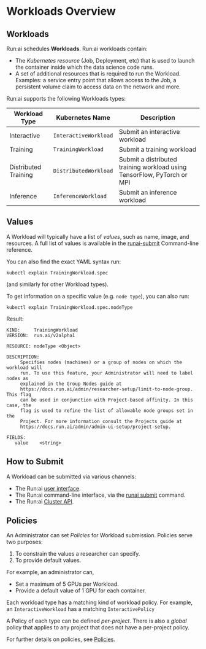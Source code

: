 # Workloads Overview

## Workloads

Run:ai schedules **Workloads**. Run:ai workloads contain:

* The *Kubernetes resource* (Job, Deployment, etc) that is used to launch the container inside which the data science code runs.
* A set of additional resources that is required to run the Workload. Examples: a service entry point that allows access to the Job, a persistent volume claim to access data on the network and more.

Run:ai supports the following Workloads types:

|  Workload Type | Kubernetes Name | Description |
|----------------|-----------------|-------------|
| Interactive    | `InteractiveWorkload` | Submit an interactive workload |
| Training       | `TrainingWorkload`| Submit a training workload |
| Distributed Training | `DistributedWorkload` | Submit a distributed training workload using TensorFlow, PyTorch or MPI |
| Inference      | `InferenceWorkload` | Submit an inference workload |

## Values

A Workload will typically have a list of *values*, such as name, image, and resources. A full list of values is available in the [runai-submit](../../Researcher/cli-reference/runai-submit.md) Command-line reference.  

You can also find the exact YAML syntax run:

```
kubectl explain TrainingWorkload.spec
```

(and similarly for other Workload types).

To get information on a specific value (e.g. `node type`), you can also run:

```
kubectl explain TrainingWorkload.spec.nodeType
```

Result:

```
KIND:     TrainingWorkload
VERSION:  run.ai/v2alpha1

RESOURCE: nodeType <Object>

DESCRIPTION:
     Specifies nodes (machines) or a group of nodes on which the workload will
     run. To use this feature, your Administrator will need to label nodes as
     explained in the Group Nodes guide at
     https://docs.run.ai/admin/researcher-setup/limit-to-node-group. This flag
     can be used in conjunction with Project-based affinity. In this case, the
     flag is used to refine the list of allowable node groups set in the
     Project. For more information consult the Projects guide at
     https://docs.run.ai/admin/admin-ui-setup/project-setup.

FIELDS:
   value	<string>
```

## How to Submit

A Workload can be submitted via various channels:

* The Run:ai [user interface](../../admin/admin-ui-setup/jobs.md).
* The Run:ai command-line interface, via the [runai submit](../../Researcher/cli-reference/runai-submit.md) command.
* The Run:ai [Cluster API](submit-yaml.md).

## Policies

An Administrator can set *Policies* for Workload submission. Policies serve two purposes:

1. To constrain the values a researcher can specify.
2. To provide default values.

For example, an administrator can,

* Set a maximum of 5 GPUs per Workload.
* Provide a default value of 1 GPU for each container.

Each workload type has a matching kind of workload policy. For example, an `InteractiveWorkload` has a matching `InteractivePolicy`

A Policy of each type can be defined *per-project*. There is also a *global* policy that applies to any project that does not have a per-project policy.

For further details on policies, see [Policies](../../admin/workloads/policies/policies.md).
